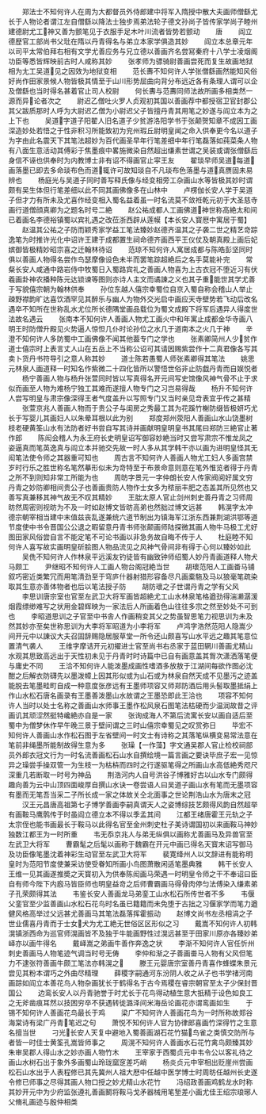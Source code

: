 <!-- { "loadSidebar": true } -->
　　郑法士不知何许人在周为大都督员外侍郎建中将军入隋授中散大夫画师僧繇尤长于人物论者谓江左自僧繇以降法士独步焉弟法轮子德文孙尚子皆传家学尚子睦州建德尉尤工神又善为颤笔见于衣服手足木叶川流者皆势若颤动
　　唐
　　阎立德歴官工部尚书父玭在隋以丹青得名与弟立本家学俱造其妙
　　阎立本总章元年以司平太常伯拜右相有文学尤善应务与兄立德以善画齐名尝冩秦府十八学士凌烟阁功臣等悉皆辉映前古时人咸称其妙
　　张孝师为骠骑尉善画尝死而复生故画地狱相为尢工吴道见之因效为地狱变相
　　范长夀不知何许人学张僧繇画然能知风俗好尚作田家景候人物皆极其情至于山川形势屈曲向背分布远近各有条理人谓可以企及僧繇也当时得名甚着官止司人校尉
　　何长夀与范夀同师法故所画多相类然一源而异论者次之
　　尉迟乙僧吐火罗人贞观初其国以善画荐中都授宿卫官封郡公其父跋质那时人呼为大尉迟乙僧为小尉迟父子皆擅丹青其用笔之妙遂与阎立本为之上下也
　　吴道字道子阳翟人旧名道子少贫游洛阳学书于张颠贺知章不成因工画深造妙处若悟之于性非积习所能致初为兖州瑕丘尉明皇闻之命入供奉更今名以道子为字由此名震天下其笔法超妙为百代画圣早年行笔差细中年行笔磊落如莼菜条人物有八面生意活动其傅彩于焦墨痕中畧施微染自然超出缣素世谓之吴装或谓张僧繇后身信不诬也供奉时为内教博士非有诏不得画官止寜王友
　　翟琰早师吴道每道画落墨已即去多命琰布色而道辄许可故知琰自不凡琰布色落墨与道真赝固未易辨也
　　杨庭光与吴道子同时善写释氏像与经变相旁工杂画山水等皆极其妙时谓颇有吴生体但行笔差细以此不同其画佛像多在山林中
　　卢楞伽长安人学于吴道子但才力有所未及尤喜作经变相入蜀名益着虽一时名流莫不敛袵乾元初于大圣慈寺画行道僧顔真卿为之题名时号二絶
　　赵公祐成都人工画佛道神世称高絶太和间已着画名李德裕镇蜀以宾礼遇之改莅浙西辟从莲幙【本长安人寳厯中寓居于蜀】
　　赵温其公祐之子防而颖秀家学益工笔法臻妙赵德齐温其之子袭二世之精艺竒踪逸笔为时推许光化中诏许王建于成都置生祠命德齐画西平王仪仗及朝真殿上画后妃嫔御皆极精妙昭宗喜之迁翰林待诏
　　范琼不知何许人寓居成都与陈皓彭坚同时俱以善画人物得名尝作鸟瑟摩像设色未半而罢笔踪超絶后之名手莫能补完
　　常粲长安人咸通中路岩侍中牧蜀日入蜀路宾礼之善画人物喜为上古衣冠不堕近习有伏羲画卦神农播种陈元达锁谏等图则亦诗人主文而谲諌之义也其子重能世其学尤善于写貌僖宗朝为翰林供奉
　　孙位东越人僖宗幸蜀位自京入蜀自称会稽山人举止疎野襟韵旷达喜饮酒罕见其醉乐与幽人为物外交光启中画应天寺壁势若飞动后改名遇卒不知所在世称乱水尤位所长德隅堂画品载位为蜀文成殿下将军后遇异人得度世法故名遇云
　　张南本不知何许人善画人物尤工画火中和年寓止成都金华寺画八明王时防僧升殿见火势逼人惊怛几仆时论孙位之水几于道南本之火几于神
　　辛澄不知何许人多防蜀中工画佛像不闻其他葢专门之学也
　　张素卿简州人少贫作道士僖宗时上表言丈人山在五岳上不当称公诏可其请因赐紫尝作十二真君像各写其卖卜货丹书符导引之意人称其妙
　　道士陈若愚蜀人师张素卿得其笔法
　　姚思元林泉人画道释一时知名作紫微二十四化皆所以警悟世俗非止防戯丹青而自娱悦者
　　杨宁善画人物与杨升张萱同时皆以写真得名开元间写史馆像风神气骨不止于求似而画至人物为难杨宁独工其难而遂擅人物专门之习岂易得哉
　　杨升不知何许人尝写明皇与肃宗像深得王者气度盖升以写照专门又当时亲见竒表宜乎传之甚精
　　张萱京兆人善画人物而于贵公子与闺房之秀最工其为花蹊竹榭防缀皆极妍巧尤长于写婴儿其画妇人以朱晕耳根以此为别
　　郑度郑州荥阳人善画山水山饶墨树枝老硬黄筌山水有法防者好书尝自写其诗并画献明皇明皇书其尾曰郑防三絶官止著作郎
　　陈闳会稽人为永王府长史明皇诏写御容妙絶当时又尝写肃宗不惟龙凤之姿逼真而笔英逸真与阎立本并驰交先故一时人多从其学韩干亦以画为进明皇怪其无闳笔法使令师之其器重可知也
　　周古言不知何许人善画人物尤工妇人多画宫禁岁时行乐之胜世称名笔然摹形似未为竒特至于布景命意则意在笔外惟览者得于丹青之所不到则知非常工所能为也
　　周昉字景元一字仲朗长安人传家阀阅好属文穷丹青之妙防卿相间贵公子也善画贵防人物作士女多为秾丽丰肥之态盖其所见然也又善写真兼移其神气故无不叹其精妙
　　王朏太原人官止剑州刺史善丹青之习师周昉然周密则视昉为不及一时如赵博文皆昉高弟也然胐过博文远甚
　　韩滉字太冲德宗朝宰相当建中末值兹丧乱遂兼统六道节制出为镇海军江浙东西兼荆湖洪鄂等道节度使中书令晋国公公退之暇留意丹青书师张颠画师陆探微其画人物牛马极工尤好图田家风俗尝自言不能定笔不可论书画以非急务故自晦不传于人
　　杜庭睦不知何许人喜写故实画明皇斫脍图人物品流见之风神气骨间非有得于心何以臻妙如此
　　吴侁不知何许人作林泉平远溪友钓徒皆有幽致钟师绍蜀人妙丹青画道释人物犬马颇工
　　尹继昭不知何许人工画人物台阁冠絶当世
　　胡瓌范阳人工画畨马铺叙巧密近类繁冗而用笔清劲至于穹庐什器射猎形容备尽凡画槖駞及马以狼毫笔疏染取其生意亦善体物者也后以笔法授子防
　　胡防瓌之子世谓丹青之学有父风
　　李思训唐宗室也官至左武卫大将军画皆超絶尤工山水林泉笔格遒劲得湍濑潺湲烟霞缥缈难写之状用金碧辉映为一家法后人所画着色山往往多宗之然至妙处不可到也
　　李昭道思训之子官至中书舎人作画稍变其父之势虽智思笔力视思训为未及然其妙亦至矣世称思训为大李将军昭道为小李将军
　　卢鸿字浩然范阳人隐嵩少间开元中以諌议大夫召固辞赐隐居服草堂一所令还山颇喜写山水平远之趣其笔意位置清气袭人
　　王维字摩诘开元初擢进士官至尚书右丞家于蓝田辋川善画尤精山水观其思致高远出于天性初未见于丹青时时诗篇中已自有画意盖其胷次潇洒落笔便与庸史不同
　　王洽不知何许人能泼墨成画性嗜酒多放敖于江湖间每欲作图必沈酣之后解衣防礴先以墨泼幛上因其形似或为山石或为林泉自然天成不见墨汚之迹盖能脱去笔墨畦町自成一种意度张彦远有王墨师项容又师郑防酒后用头髻取墨抵绢上作山水松石唐名画录有王墨善泼墨山水故谓之王墨恐即此王洽也
　　项容不知何许人当时以处士名称之善画山水师事王墨作松风泉石图笔法枯硬而少温润故昔之评画讥其顽涩然挺特巉絶亦自是一家
　　张询成海人不第后流寓长安以画自适后至蜀中为僧梦休作早午晚三景于壁间谓之三时山僖宗幸蜀见之叹赏弥日
　　毕宏不知何许人善画山水作松石图于左省壁间一时文士有诗称之其落笔纵横变易常法意在笔前非绳墨所能制故得生意为多
　　张璪【一作藻】字文通吴郡人官止检校祠部员外郎衣冠文行为一时名流善画松石山水自撰绘境一篇言画之要诀毕庶子宏一见惊异之璪尝手操双管一为生枝一为枯枿而四时之行遂驱笔得之所画山水高低絶秀咫尺深重几若断取一时号为神品
　　荆浩河内人自号洪谷子博雅好古以山水专门颇得趣向善为云中山顶四面峻厚自撰山水诀一卷尝语人曰吴道子画山水有笔而无墨项容有墨而无笔吾当采二子所长成一家之体故关仝北面事之世论荆浩山水为唐末之冠
　　汉王元昌唐高祖第七子博学善画李嗣真谓天人之姿博综技艺颇得风韵自然超举有画鞍马鹰鹘传于时虽阎立德立本不得以季孟其间
　　江都王绪唐霍王元轨之子太宗侄也能书画最长于鞍马以此得名官至金州刺史杜子美诗谓国初以来画鞍马神妙独数江都王为一时所重
　　韦无忝京兆人与弟无纵俱以画称尤善画马及异兽官至左武卫大将军
　　曹霸髦之后髦以画称于魏霸在开元中画已得名天寳末诏写御马及功臣像笔墨沈着神彩生动官至左武卫大将军
　　裴寛绛州人以文辞进有能称明皇时为范阳节度使兼采访使受眷知所画小鸟图萧散闲适笔墨典雅
　　韩干长安人王维一见其画遂推奬之天寳初入为供奉陈闳画马荣遇一时明皇令师之干不奉诏曰臣自有师今陛下内廏马皆臣师也明皇益竒之后师曹霸画马得骨肉停匀法傅染入缣素弟子孔荣颇得其法
　　韦鉴长安人善画龙马弟銮工山水松石所传世者不多
　　韦偃父銮官至少监善画山水松石花鸟时名虽已籍籍而未免堕于古拙之习偃家学而笔力遒健风格高举过父远甚尤善画马其笔法磊落挥霍振动
　　赵博文尚书左丞相涓之子世业儒喜丹青而于士女犬为尤工絶无世俗区区形似之习
　　戴嵩不知何许人初韩滉镇浙西命为巡官师滉画皆不及独于牛能画野性过滉远甚至于田家川原亦各臻妙弟峄亦以画牛得名
　　戴峄嵩之弟画牛善作奔逸之状
　　李渐不知何许人官任忻州刺史善画马人物笔迹气调当时号无俦
　　李仲和渐之子善画畨马人物有父风但笔力不逮张符善画牛颇工笔法亦韩滉之
　　滕王元婴唐宗室善丹青喜作蜂蝶朱景元尝见其粉本谓巧之外曲尽精理
　　薛稷字嗣通河东汾阴人收之从子也书学禇河南画踪如阎立本善花鸟人物杂画犹长于鹤得名于古今焉稷在睿宗朝官至太子少保封晋国公
　　边鸾长安人以丹青驰誉于时尤长于花鸟得动植生意大扺精于设色如良工之无斧凿痕耳然以技困穷卒不获遇转徙潞泽间米海岳论画花亦谓鸾画如生
　　于锡不知何许人善画花鸟最长于鸡
　　梁广不知何许人善画花鸟为一时所称故郑谷海棠诗有梁广丹青笔迟之句
　　萧悦不知何许人官为协律郎喜画竹深得竹之生意名擅当世
　　刁光长安人天复中避地入蜀善画湖石花竹猫鸟雀之类慎交防所与者皆一时佳士黄筌孔嵩皆师事之
　　周滉不知何许人善画水石花竹禽鸟颇臻其妙朱审吴郡人得山水之妙亦画人物竹木
　　王宰家于西蜀贞元中韦令公以客礼待之画山水树石出于象外多画蜀山玲珑窳窆差巧峭
　　杨炎贞元中宰相出贬崖州尝画松石山水出于人表程修已其先冀州人祖大厯中任越中医学博士时周昉任越州长史遂令修已师事之尽得其画人物口授之妙尤精山水花竹
　　冯绍政善画鸡鹤龙水时称其妙开元中为少府监张遵礼善画鬭将鞍马戈矛器械用笔堑差小画尤佳王绍宗琅琊人父脩礼画迹与殷仲相类
